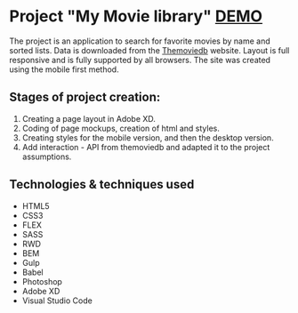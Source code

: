 # Project "My Movie library" [DEMO](https://gitprzemek.github.io/movie-library/)

The project is an application to search for favorite movies by name and sorted lists. Data is downloaded from the [Themoviedb](https://www.themoviedb.org/) website.
Layout is full responsive and is fully supported by all browsers. The site was created using the mobile first method.

## Stages of project creation:
1. Creating a page layout in Adobe XD.
2. Coding of page mockups, creation of html and styles.
3. Creating styles for the mobile version, and then the desktop version.
4. Add interaction - API from themoviedb and adapted it to the project assumptions.

## Technologies & techniques used
- HTML5
- CSS3
- FLEX
- SASS
- RWD
- BEM
- Gulp
- Babel
- Photoshop
- Adobe XD
- Visual Studio Code
